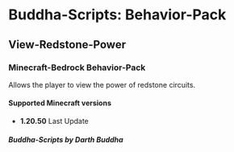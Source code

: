 # Buddha-Scripts: Behavior-Pack

## View-Redstone-Power

### Minecraft-Bedrock Behavior-Pack

Allows the player to view the power of redstone circuits.

#### Supported Minecraft versions

- **1.20.50** Last Update

##### Buddha-Scripts by Darth Buddha
